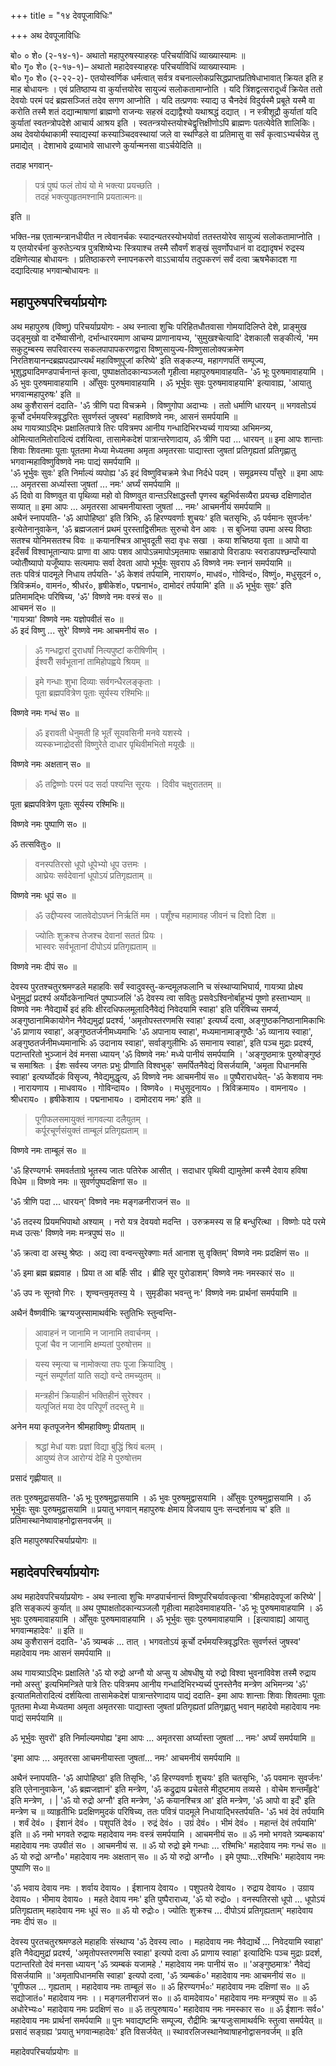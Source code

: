 +++
title = "१४ देवपूजाविधिः"

+++
अथ देवपूजाविधिः

बो० ० शे० (२-१४-१)- अथातो महापुरुषस्याहरहः परिचर्याविधिं व्याख्यास्यामः ॥  
बो० गृ० शे० (२-१७-१)– अथातो महादेवस्याहरहः परिचर्याविधिं व्याख्यास्यामः ।  
बो० गृ० शे० (२-२२-२)- एतयोस्वर्णिक धर्मत्वात् सर्वत्र वचनाल्लोकप्रसिद्धप्राप्तप्रतिषेधाभावात् क्रियत इति ह माह बोधायनः । एवं प्रतिष्ठाप्य वा कुर्यात्तयोरेव सायुज्यं सलोकतामाप्नोति । यदि त्रिंशद्वत्सरादूर्ध्वं क्रियेत ततो देवयोः परमं पदं ब्रह्मसञ्जितं तदेव सगण आप्नोति । यदि तत्प्रणवः स्याद्य उ चैनदेवं विदुर्यस्मै प्रबूते यस्मै वा करोति तस्मै शतं दद्यान्माषाणां ब्राह्मणो राजन्यः सहस्रं दद्याद्वैश्यो यथाश्रद्धं दद्यात् । न स्त्रीशूद्रौ कुर्यातां यदि कुर्यातां स्वतन्त्रोपदेशे आचार्य आश्रय इति । स्वतन्त्रयोस्तयोश्चेद्वृत्तिक्षीणोऽपि ब्राह्मणः पतत्येवेति शालिकिः। अथ देवयोर्यथाकामी स्याद्यस्यां कस्याञ्चिदवस्थायां जले वा स्थण्डिले वा प्रतिमासु वा सर्वं कृत्वाऽभ्यर्चयेन्न तु प्रमाद्येत् । देशाभावे द्रव्याभावे साधारणे कुर्यान्मनसा वाऽर्चयेदिति ॥  

तदाह भगवान्-  

> पत्रं पुष्पं फलं तोयं यो मे भक्त्या प्रयच्छति ।  
तदहं भक्त्युपहृतमश्नामि प्रयतात्मनः॥   

इति ॥  

भक्ति-नम्र एतान्मन्त्रानधीयीत न त्वेवानर्चकः स्यादन्यतरस्योभयोर्वा ततस्तयोरेव सायुज्यं सलोकतामाप्नोति । य एतयोरर्चनां कुरुतेऽन्यत्र पुत्रशिष्येभ्यः स्त्रियाश्च तस्मै सौवर्णं शङ्खं सुवर्णोपधानं वा दद्यादृषभं रुद्रस्य दक्षिणेत्याह बोधायनः । प्रतिष्ठाकरणे स्नापनकरणे वाऽऽचार्याय तदुपकरणं सर्वं दत्वा ऋषभैकादश गा दद्यादित्याह भगवान्बोधायनः ॥

## महापुरुषपरिचर्याप्रयोगः
अथ महापुरुष (विष्णु) परिचर्याप्रयोगः - अथ स्नात्वा शुचिः परिहितधौतवासा गोमयादिलिप्ते देशे, प्राङ्मुख उद्ङ्मुखो वा दर्भेष्वासीनो, दर्भान्धारयमाण आचम्य प्राणानायभ्य, 'सुमुखश्चेत्यादि' देशकालौ सङ्कीर्त्य, 'मम सकुटुम्बस्य सपरिवारस्य सकलपापापकरणद्वारा विष्णुसायुज्य-विष्णुसालोक्यक्रमेण निरतिशयानन्दब्रह्मपदप्राप्त्यर्थं महाविष्णुपूजां करिष्ये' इति  सङ्कल्प्य, महागणपतिं सम्पूज्य, भूशुद्ध्यादिमण्डपार्चनान्तं कृत्वा, पुष्पाक्षतोदकान्यञ्जलौ गृहीत्वा महापुरुषमावाहयति- 'ॐ भूः पुरुषमावाहयामि । ॐ भुवः पुरुषमावाहयामि । ओँसुवः पुरुषमावाहयामि । ॐ भूर्भुवः सुवः पुरुषमावाहयामि' इत्यावाह्य, 'आयातु भगवान्महापुरुषः' इति ॥  
अथ कुशैरासनं ददाति- 'ॐ त्रीणि पदा विचक्रमे । विष्णुगोपा अदाभ्यः । ततो धर्माणि धारयन् ॥ भगवतोऽयं कूर्चो दर्भमयस्त्रिवृद्धरितः सुवर्णस्तं जुषस्व' महाविष्णवे नमः, आसनं समर्पयामि ॥  
अथ गायत्र्याऽद्भिः प्रक्षालितपात्रे तिरः पवित्रमप आनीय गन्धादिभिरभ्यर्च्य गायत्र्या अभिमन्त्र्य, ओमित्यातमितोरादित्यं दर्शयित्वा, तासामेकदेशं पात्रान्तरेणादाय, ॐ त्रीणि पदा ... धारयन् ॥ इमा आपः शान्ताः शिवाः शिवतमाः पूताः पूततमा मेध्या मेध्यतमा अमृता अमृतरसाः पाद्यास्ता जुषतां प्रतिगृह्यतां प्रतिगृह्णातु भगवान्महाविष्णुविष्णवे नमः पाद्यं समर्पयामि ॥  
'ॐ भूर्भुवः सुवः' इति निर्माल्यं व्यपोह्य 'ॐ इदं विष्णुविचक्रमे त्रेधा निर्दधे पदम् । समूढमस्य पाँसुरे ॥ इमा आपः ... अमृतरसा अर्ध्यास्ता जुषतां ... नमः' अर्घ्यं समर्पयामि ॥  
ॐ दिवो वा विष्णवुत वा पृथिव्या महो वो विष्णवुत वान्तऽरिक्षाद्धस्तौ पृणस्व बहुभिर्वसव्यैरा प्रयच्छ दक्षिणादोत सव्यात् ॥ इमा आपः ... अमृतरसा आचमनीयास्ता जुषतां ... नमः' आचमनीयं समर्पयामि ॥  
अथैनं स्नापयति- 'ॐ आपोहिष्ठा' इति त्रिभिः, ॐ हिरण्यवर्णाः शुचयः' इति चतसृभिः, ॐ पर्वमानः सुवर्जनः' इत्येतेनानुवाकेन, 'ॐ ब्रह्मजलानं प्रथमं पुरस्ताद्विसीमतः सुरुचो वेन आवः । स बुध्निया उपमा अस्य विष्ठाः सतश्च योनिमसतश्च विवः ॥ कयानश्चित्र आभुवदूती सदा वृधः सखा । कया शचिष्ठया वृता ॥ आपो वा इदँसर्वं विश्वाभूतान्यापः प्राणा वा आपः पशव आपोऽन्नमापोऽमृतमापः सम्राडापो विराडापः स्वराडापश्छन्दाँस्यापो ज्योतीँष्यापो यजूँष्यापः सत्यमापः सर्वा देवता आपो भूर्भुवः सुवराप ॐ विष्णवे नमः स्नानं समर्पयामि ॥  
ततः पवित्रं पादमूले निधाय तर्पयति- 'ॐ केशवं तर्पयामि, नारायणं०, माधवं०, गोविन्दं०, विष्णुं०, मधुसूदनं ०, त्रिविक्रमं०, वामनं०, श्रीधरं०, हृषीकेशं०, पद्मनाभं०, दामोदरं तर्पयामि' इति ॥ ॐ भूर्भुवः सुवः' इति प्रतिमामद्भिः परिषिच्य, 'ॐ' विष्णवे नमः वस्त्रं स० ॥  
आचमनं स० ॥  
'गायत्र्या' विष्णवे नमः यज्ञोपवीतं स० ॥  
ॐ इदं विष्णु ... सुरे' विष्णवे नमः आचमनीयं स० ।  

> ॐ गन्धद्वारां दुराधर्षां नित्यपुष्टां करीषिणीम् ।   
ईश्वरीँ सर्वभूतानां तामिहोपह्वये श्रियम् ॥  

> इमे गन्धाः शुभा दिव्याः सर्वगन्धैरलङ्कृताः ।  
पूता ब्रह्मपवित्रेण पूताः सूर्यस्य रश्मिभिः॥   

विष्णवे नमः गन्धं स० ॥  

> ॐ इरावती धेनुमती हि भूतँ सूयवसिनी मनवे यशस्ये ।  
व्यस्कभ्नाद्रोदसी विष्णुरेते दाधार पृथिवीमभितो मयूखैः ॥   

विष्णवे नमः अक्षतान् स० ॥  

> ॐ तद्विष्णोः परमं पद सर्दा पश्यन्ति सूरयः । दिवीव चक्षुराततम् ॥  

पूता ब्रह्मपवित्रेण पूताः सूर्यस्य रश्मिभिः॥   

विष्णवे नमः पुष्पाणि स० ॥  

ॐ तत्सवितुः० ॥  

> वनस्पतिरसो धूपो धूपेभ्यो धूप उत्तमः ।  
आघ्रेयः सर्वदेवानां धूपोऽयं प्रतिगृह्यताम् ॥  

विष्णवे नमः धूपं स० ॥  

> ॐ उद्दीप्यस्व जातवेदोऽपघ्नं निर्ऋतिं मम । पशूँश्च महामावह जीवनं च दिशो दिश ॥  

> ज्योतिः शुक्रश्च तेजश्च देवानां सततं प्रियः ।  
भास्वरः सर्वभूतानां दीपोऽयं प्रतिगृह्यताम् ॥  

विष्णवे नमः दीपं स० ॥  

देवस्य पुरतश्चतुरश्रमण्डले महाहविः सर्वं स्वादुवस्तु-कन्दमूलफलानि च संस्थाप्याभिघार्य, गायत्र्या प्रोक्ष्य धेनुमुद्रां प्रदर्श्य अर्योदकेनान्वितं पुष्पाञ्जलिं 'ॐ देवस्य त्वा सवितुः प्रसवेऽश्विनोर्बाहुभ्यं पूष्णो हस्ताभ्याम् ॥ विष्णवे नमः नैवेद्यार्थे इदं हविः क्षीरदधिफलमूलादिनैवेद्यं निवेदयामि स्वाहा' इति परिषिच्य समर्प्य, अङ्गुष्ठानामिकायोगेन नैवेद्यमुद्रां प्रदर्श्य, 'अमृतोपस्तरणमसि स्वाहा' इत्यर्घ्यं दत्वा, अङ्गुष्ठकनिष्ठानामिकाभिः 'ॐ प्राणाय स्वाहा', अङ्गुष्ठतर्जनीमध्यमाभिः 'ॐ अपानाय स्वाहा', मध्यमानामाङ्गुष्ठैः 'ॐ व्यानाय स्वाहा', अङ्गुष्ठतर्जनीमध्यमानाभिः ॐ उदानाय स्वाहा', सर्वाङ्गुलीभिः ॐ समानाय स्वाहा', इति पञ्च मुद्राः प्रदर्श्य, पटान्तरितो भुञ्जानं देवं मनसा ध्यायन् 'ॐ विष्णवे नमः' मध्ये पानीयं समर्पयामि । 'अङ्गुष्ठमात्रः पुरुषोङ्गुष्ठं च समाश्रितः । ईशः सर्वस्य जगतः प्रभुः प्रीणाति विश्वभुक्' समर्पितनैवेद्यं विसर्जयामि, 'अमृता पिधानमसि स्वाहा' इत्यर्घ्योदकं विसृज्य, नैवेद्यमुद्धृत्य, ॐ विष्णवे नमः आचमनीयं स० ॥ पुष्पैराराधयेत्- 'ॐ केशवाय नमः । नारायणाय । माधवाय० । गोविन्दाय० । विष्णवे० । मधुसूदनाय० । त्रिविक्रमाय० । वामनाय० । श्रीधराय० । हृषीकेशाय । पद्मनाभाय० । दामोदराय नमः' इति ॥ 

> पूगीफलसमायुक्तं नागवल्या दलैयुतम् ।  
कर्पूरचूर्णसंयुक्तं ताम्बूलं प्रतिगृह्यताम् ॥ 

विष्णवे नमः ताम्बूलं स० ॥ 

'ॐ हिरण्यगर्भः समवर्तताग्रे भूतस्य जातः पतिरेक आसीत् । सदाधार पृथिवी द्यामुतेमां कस्मै देवाय हविषा विधेम ॥ विष्णवे नमः ॥ सुवर्णपुष्पदक्षिणां स० ॥  

'ॐ त्रीणि पदा ... धारयन्' विष्णवे नमः मङ्गळनीराजनं स० ॥  

'ॐ तदस्य प्रियमभिपाथो अश्याम् । नरो यत्र देवयवो मदन्ति । उरुक्रमस्य स हि बन्धुरित्था । विष्णोः पदे परमे मध्व उत्सः' विष्णवे नमः मन्त्रपुष्पं स० ॥  

'ॐ क्रत्वा दा अस्थु श्रेष्ठः । अद्य त्वा वन्वन्त्सुरेक्णाः मर्त आनाश सु वृक्तिम्' विष्णवे नमः प्रदक्षिणं स० ॥  

'ॐ इमा ब्रह्म ब्रह्मवाह । प्रिया त आ बर्हिः सीद । ब्रीहि सूर पुरोडाशम्' विष्णवे नमः नमस्कारं स० ॥  

'ॐ उप नः सूनवो गिरः । शृण्वन्त्व॒मृतस्य॒ ये । सुमृडीका भवन्तु नः' विष्णवे नमः प्रार्थनां समर्पयामि ॥  

अथैनं वैष्णवीभिः ऋग्यजुस्सामाथर्वभिः स्तुतिभिः स्तुन्वन्ति-  

> आवाहनं न जानामि न जानामि तवार्चनम् ।  
पूजां चैव न जानामि क्षम्यतां पुरुषोत्तम ॥  

> यस्य स्मृत्या च नामोक्त्या तपः पूजा क्रियादिषु ।  
न्यूनं सम्पूर्णतां याति सद्यो वन्दे तमच्युतम् ॥  

> मन्त्रहीनं क्रियाहीनं भक्तिहीनं सुरेश्वर ।  
यत्पूजितं मया देव परिपूर्णं तदस्तु मे ॥  

अनेन मया कृतपूजनेन श्रीमहाविष्णुः प्रीयताम् ॥  

> श्रद्धां मेधां यशः प्रज्ञां विद्या बुद्धिं श्रियं बलम् ।  
आयुष्यं तेज आरोग्यं देहि मे पुरुषोत्तम  

प्रसादं गृह्णीयात् ॥  

ततः पुरुषमुद्रासयति- 'ॐ भूः पुरुषमुद्वासयामि । ॐ भुवः पुरुषमुद्वासयामि । ओँसुवः पुरुषमुद्वासयामि । ॐ भूर्भुवः सुवः पुरुषमुद्वासयामि ॥ प्रयातु भगवान् महापुरुषः क्षेमाय विजयाय पुनः सन्दर्शनाय च' इति ॥ प्रतिमास्थानेष्वावाहनोद्वासनवर्जम् ॥  

इति महापुरुषपरिचर्याप्रयोगः ॥

## महादेवपरिचर्याप्रयोगः
अथ महादेवपरिचर्याप्रयोगः - अथ स्नात्वा शुचिः मण्डपार्चनान्तं विष्णुपरिचर्यावत्कृत्वा 'श्रीमहादेवपूजां करिष्ये' | इति सङ्कल्पं कुर्यात् ॥ अथ पुष्पाक्षतोदकान्यञ्जलौ गृहीत्वा महादेवमावाहयति- 'ॐ भूः पुरुषमावाहयामि । ॐ भुवः पुरुषमावाहयामि । ओँसुवः पुरुषमावाहयामि । ॐ भूर्भुवः सुवः पुरुषमावाहयामि । [इत्यावाह्य] आयातु भगवान्महादेवः' ॥ इति ॥  
अथ कुशैरासनं ददाति- 'ॐ त्र्यम्बकं ... तात् । भगवतोऽयं कूर्चो दर्भमयस्त्रिवृद्धरितः सुवर्णस्तं जुषस्व' महादेवाय नमः आसनं समर्पयामि ॥  

अथ गायत्र्याऽद्भिः प्रक्षालिते 'ॐ यो रुद्रो अग्नौ यो अप्सु य ओषधीषु यो रुद्रो विश्वा भुवनाविवेश तस्मै रुद्राय नमो अस्तु' इत्यभिमन्त्रिते पात्रे तिरः पवित्रमप आनीय गन्धादिभिरभ्यर्च्य पुनस्तेनैव मन्त्रेण अभिमन्त्र्य 'ॐ' इत्यातमितोरादित्यं दर्शयित्वा तासामेकदेशं पात्रान्तरेणादाय पाद्यं ददाति- इमा आपः शान्ताः शिवाः शिवतमाः पूताः पूततमा मेध्या मेध्यतमा अमृता अमृतरसाः पाद्यास्ता जुषतां प्रतिगृह्यतां प्रतिगृह्णातु भवान् महादेवो महादेवाय नमः पाद्यं समर्पयामि ॥  

ॐ भूर्भुवः सुवरों' इति निर्माल्यमपोह्य 'इमा आपः ... अमृतरसा अर्घ्यास्ता जुषतां ... नमः' अर्घ्यं समर्पयामि ॥  

'इमा आपः ... अमृतरसा आचमनीयास्ता जुषतां... नमः' आचमनीयं समर्पयामि ॥

अथैनं स्नापयति- 'ॐ आपोहिष्ठा' इति तिसृभिः, 'ॐ हिरण्यवर्णाः शुचयः' इति चतसृभिः, 'ॐ पवमानः सुवर्जनः' इति एतेनानुवाकेन, 'ॐ ब्रह्मजज्ञानं' इति मन्त्रेण, 'ॐ कद्रुद्राय प्रचेतसे मीदुष्टमाय तव्यसे । वोचेम शन्तमँहृदे' इति मन्त्रेण, । | 'ॐ यो रुद्रो अग्नौ' इति मन्त्रेण, 'ॐ कयानश्चित्र आ' इति मन्त्रेण, 'ॐ आपो वा इदँ' इति मन्त्रेण च ॥ व्याहृतीभिः प्रदक्षिणमुदकं परिषिच्य, ततः पवित्रं पादमूले निधायाद्भिस्तर्पयति- 'ॐ भवं देवं तर्पयामि । शर्वं देवं० । ईशानं देवं० । पशुपतिं देवं० । रुद्रं देवं० । उग्रं देवं० । भीमं देवं० । महान्तं देवं तर्पयामि' इति ॥ ॐ नमो भगवते रुद्रायः महादेवाय नमः वस्त्रं समर्पयामि । आचमनीयं स० ॥ ॐ नमो भगवते त्र्यम्बकाय' महादेवाय नमः उपवीतं स० । आचमनीयं स. ॥ ॐ यो रुद्रो इमे गन्धाः ... रश्मिभिः' महादेवाय नमः गन्धं स० ॥ ॐ यो रुद्रो अग्नौ०' महादेवाय नमः अक्षतान् स० ॥ ॐ यो रुद्रो अग्नौ० । इमे पुष्पाः...रश्मिभिः' महादेवाय नमः पुष्पाणि स०॥

'ॐ भवाय देवाय नमः । शर्वाय देवाय० । ईशानाय देवाय० । पशुपतये देवाय० । रुद्राय देवाय० । उग्राय देवाय० । भीमाय देवाय० । महते देवाय नमः' इति पुष्पैराराध्य, 'ॐ यो रुद्रो० । वनस्पतिरसो धूपो ... धूपोऽयं प्रतिगृह्यताम् महादेवाय नमः धूपं स० ॥ ॐ यो रुद्रोः०। ज्योतिः शुक्रश्च ... दीपोऽयं प्रतिगृह्यताम्' महादेवाय नमः दीपं स० ॥

देवस्य पुरतचतुरश्रमण्डले महाहविः संस्थाप्य 'ॐ देवस्य त्वा० । महादेवाय नमः नैवेद्यार्थे ... निवेदयामि स्वाहा' इति नैवेद्यमुद्रां प्रदर्श्य, 'अमृतोपस्तरणमसि स्वाहा' इत्यपो दत्वा ॐ प्राणाय स्वाहा' इत्यादिभिः पञ्च मुद्राः प्रदर्श, पटान्तरितो देवं मनसा ध्यायन् 'ॐ त्र्यम्बकं यजामहे .' महादेवाय नमः पानीयं स० ॥ 'अङ्गुष्ठमात्रः' नैवेद्यं विसर्जयामि ॥ 'अमृतापिधानमसि स्वाहा' इत्यपो दत्वा, 'ॐ त्र्यम्बकं०' महादेवाय नमः आचमनीयं स० ॥ 'पूगीफल ... गृह्यताम् । महादेवाय नमः ताम्बूलं स० ॥ ॐ हिरण्यगर्भ०ः' महादेवाय नमः दक्षिणां स० ॥ ॐ सद्योजातं०' महादेवाय नमः ।। मङ्गलनीराजनं स० ॥ ॐ वामदेवाय०' महादेवाय नमः मन्त्रपुष्पं स० ॥ ॐ अधोरेभ्यः०' महादेवाय नमः प्रदक्षिणं स० ॥ ॐ तत्पुरुषाय०' महादेवाय नमः नमस्कार स० ॥ ॐ ईशानः सर्व०' महादेवाय नमः प्रार्थनां समर्पयामि ॥ पुनः भवाद्यष्टमिः सम्पूज्य, रौद्रीमिः ऋग्यजुःसामाथर्वभिः स्तुत्वा समर्पयेत् ॥ प्रसादं सङ्ग्रह्य 'प्रयातु भगवान्महादेवः' इति विसर्जयेत् ॥ स्थावरलिजस्थानेष्वाषाहनोद्वासनवर्जम् ॥ इति  

महादेवपरिचर्याप्रयोगः ॥




